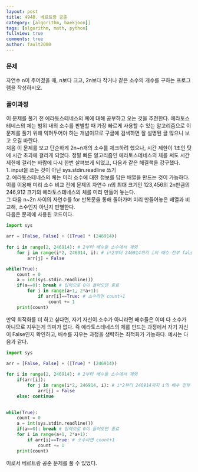 ```yaml
---
layout: post
title: 4948. 베르트랑 공준
category: [algorithm, baekjoon]]
tags: [algorithm, math, python]
fullview: true
comments: true
author: fault2000
---
```


<h3>문제</h3>
자연수 n이 주어졌을 때, n보다 크고, 2n보다 작거나 같은 소수의 개수를 구하는 프로그램을 작성하시오. 

<h3>풀이과정</h3>
이 문제를 풀기 전 에라토스테네스의 체에 대해 공부하고 오는 것을 추천한다. 에라토스테네스의 체는 범위 내의 소수를 판별할 때 가장 빠르게 사용할 수 있는 알고리즘으로 이 문제를 풀기 위해 익혀두어야 하는 개념이므로 구글에 검색하면 잘 설명된 글 많으니 보고 오길 바란다.<br>
처음 이 문제를 보고 단순하게 2n~n개의 소수를 체크하려 했으나, 시간 제한이 1초인 탓에 시간 초과에 걸리게 되었다. 정말 빠른 알고리즘인 에라토스테네스의 체를 써도 시간 제한에 걸리는 바람에 다시 한번 살펴보게 되었고, 다음과 같은 해결책을 강구했다.<br>
1. input을 쓰는 것이 아닌 sys.stdin.readline 쓰기<br>
2. 에라토스테네스의 체는 미리 소수에 대한 정보를 담은 배열을 만드는 것이 가능하다.<br>
이를 이용해 미리 소수 비교 전에 문제의 자연수 n의 최대 크기인 123,456의 2n만큼의 246,912 크기의 에라토스테네스의 체를 미리 만들어 놓는다.<br>
그 다음 n~2n 사이의 자연수를 for 반복문을 통해 돌아가며 미리 만들어놓은 배열과 비교해, 소수인지 아닌지 판별한다.<br>
다음은 문제에 사용된 코드이다.

```python
import sys

arr = [False, False] + ([True] * (246914))
    
for i in range(2, 246914): # 2부터 배수들 소수에서 제외
    for j in range(i*2, 246914, i): # i*2부터 246914까지 i의 배수 전부 false처리
        arr[j] = False

while(True):
    count = 0
    a = int(sys.stdin.readline())
    if(a==0): break # 입력으로 0이 들어오면 종료
        for i in range(a+1, 2*a+1):
            if arr[i]==True: # 소수라면 count+1
                count += 1
    print(count)
```

만약 최적화를 더 하고 싶다면, 자기 자신이 소수가 아니라면 배수들은 이미 다 소수가 아니므로 지우는게 의미가 없다. 즉 에라토스테네스의 체를 만드는 과정에서 자기 자신이 False인지 확인하고, 배수를 지우는 과정을 생략하는 최적화가 가능하다. 예시는 다음과 같다.

```python
import sys

arr = [False, False] + ([True] * (246914))
    
for i in range(2, 246914): # 2부터 배수들 소수에서 제외
    if(arr[i]):
        for j in range(i*2, 246914, i): # i*2부터 246914까지 i의 배수 전부 false처리
            arr[j] = False
    else: continue
    

while(True):
    count = 0
    a = int(sys.stdin.readline())
    if(a==0): break # 입력으로 0이 들어오면 종료
    for i in range(a+1, 2*a+1):
        if arr[i]==True: # 소수라면 count+1
            count += 1
    print(count)
```

이로서 베르트랑 공준 문제를 풀 수 있었다.